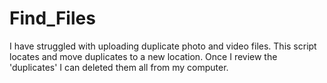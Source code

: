 # Find_Files
I have struggled with uploading duplicate photo and video files. This script locates and move duplicates to a new location. Once I review the 'duplicates' I can deleted them all from my computer.
